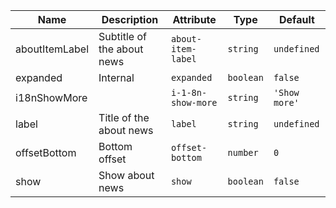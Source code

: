 <!--
SPDX-FileCopyrightText: 2022 Siemens AG

SPDX-License-Identifier: MIT
-->

| Name       | Description                   | Attribute        | Type                                      | Default             |
|------------|-------------------------------|------------------|-------------------------------------------|---------------------|
|aboutItemLabel| Subtitle of the about news | `about-item-label` | `string` | `undefined` |
|expanded| Internal | `expanded` | `boolean` | `false` |
|i18nShowMore|  | `i-1-8n-show-more` | `string` | `'Show more'` |
|label| Title of the about news | `label` | `string` | `undefined` |
|offsetBottom| Bottom offset | `offset-bottom` | `number` | `0` |
|show| Show about news | `show` | `boolean` | `false` |
